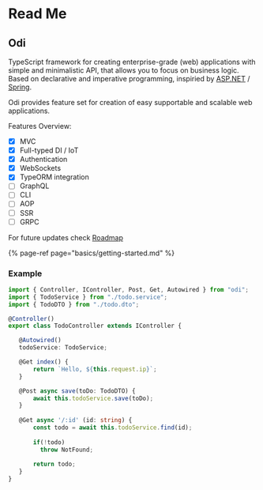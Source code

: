 # Read Me

## Odi

TypeScript framework for creating enterprise-grade \(web\) applications with simple and minimalistic API, that allows you to focus on business logic. Based on declarative and imperative programming, inspiried by [ASP.NET](https://www.asp.net/) / [Spring](https://spring.io/).

Odi provides feature set for creation of easy supportable and scalable web applications.

Features Overview:

* [x] MVC
* [x] Full-typed DI / IoT
* [x] Authentication
* [x] WebSockets
* [x] TypeORM integration
* [ ] GraphQL
* [ ] CLI
* [ ] AOP
* [ ] SSR
* [ ] GRPC

For future updates check [Roadmap](https://github.com/Odi-ts/Odi/wiki/Roadmap)

{% page-ref page="basics/getting-started.md" %}

### Example

```typescript
import { Controller, IController, Post, Get, Autowired } from "odi";
import { TodoService } from "./todo.service";
import { TodoDTO } from "./todo.dto";

@Controller()
export class TodoController extends IController {

   @Autowired()
   todoService: TodoService;

   @Get index() {
       return `Hello, ${this.request.ip}`;
   }

   @Post async save(toDo: TodoDTO) {
       await this.todoService.save(toDo);
   }
   
   @Get async '/:id' (id: string) {
       const todo = await this.todoService.find(id);
       
       if(!todo) 
         throw NotFound;
       
       return todo;
   }
}
```

